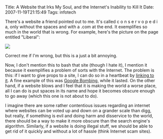 Title: A Website that Irks My Soul, and the Internet's Inability to Kill It
Date: 2007-11-19T21:15:49
Tags: infotech


There's a website a friend pointed out to me. It's called c o n s e r v o p e d i a, only without the spaces and with a .com at the end. It exemplifies so much in the world that is wrong. For example, here's the picture on the page entitled "Liberal":

<img src="http://www.michaeljaylissner.com/files/images/Liberal_Brain_0.jpg">

Correct me if I'm wrong, but this is a just a bit annoying. 

Now, I don't mention this to bash that site (though I hate it), I mention it because it exemplifies a problem of sorts with the Internet. The problem is this: if I want to give props to a site, I can do so in a heartbeat by <a href="http://www.gossamergear.com" target="_blank">linking to it</a>. A fine example of this was <a href="http://en.wikipedia.org/wiki/Google_bomb" target="_blank">Google Bombing</a>, while it lasted. On the other hand, if a website blows and I feel that it is making the world a worse place, all I can do is put spaces in its name and hope it becomes obscure enough to go away (which this one is not about to do). 

I imagine there are some rather contentious issues regarding an internet where websites can be voted up and down on a grander scale than digg, but really, if something is evil and doing harm and disservice to the world, there should be a way to make it more obscure than the search engine's algorithm. Similarly, if a website is doing illegal stuff, we should be able to get rid of it quickly and without a lot of hassle (think Internet scam sites).<!--break-->